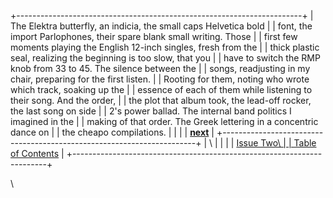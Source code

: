 +-----------------------------------------------------------------------+
| The Elektra butterfly, an indicia, the small caps Helvetica bold      |
| font, the import Parlophones, their spare blank small writing. Those  |
| first few moments playing the English 12-inch singles, fresh from the |
| thick plastic seal, realizing the beginning is too slow, that you     |
| have to switch the RMP knob from 33 to 45. The silence between the    |
| songs, readjusting in my chair, preparing for the first listen.       |
| Rooting for them, noting who wrote which track, soaking up the        |
| essence of each of them while listening to their song. And the order, |
| the plot that album took, the lead-off rocker, the last song on side  |
| 2\'s power ballad. The internal band politics I imagined in the       |
| making of that order. The Greek lettering in a concentric dance on    |
| the cheapo compilations.                                              |
|                                                                       |
| **[next](nester4.html)**                                              |
+-----------------------------------------------------------------------+
| \                                                                     |
|                                                                       |
| [Issue Two\                                                           |
| Table of Contents](../issuetwo_toc.html)                              |
+-----------------------------------------------------------------------+

\


